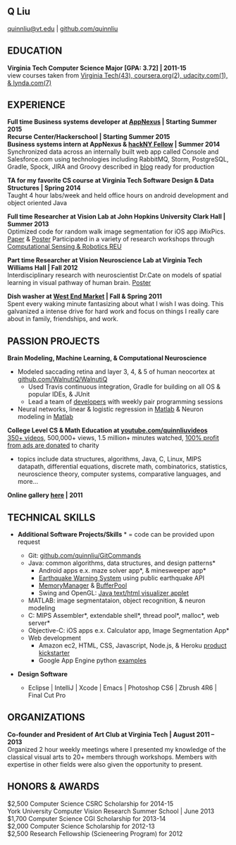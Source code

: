 ## Q Liu
quinnliu@vt.edu | [github.com/quinnliu](https://github.com/quinnliu)
 
## EDUCATION
<b>Virginia Tech Computer Science Major [GPA: 3.72] | 2011-15</b>  
view courses taken from [Virginia Tech(43), coursera.org(2), udacity.com(1), & lynda.com(7)](./portfolio/courses_taken.md)
 
## EXPERIENCE
<b>Full time Business systems developer at [AppNexus](http://www.appnexus.com/) | Starting Summer 2015</b>  
<b>Recurse Center/Hackerschool | Starting Summer 2015</b>  
<b>Business systems intern at AppNexus & [hackNY Fellow](http://hackny.org/a/) | Summer 2014</b>  
Synchronized data across an internally built web app called Console and Salesforce.com using technologies 
including RabbitMQ, Storm, PostgreSQL, Gradle, Spock, JIRA and Groovy described in [blog](http://careers.appnexus.com/blog/syncing-two-systems-as-a-business-systems-intern) ready for 
production  

<b>TA for my favorite CS course at Virginia Tech Software Design & Data Structures | Spring 2014</b>  
Taught 4 hour labs/week and held office hours on android development and object oriented Java
 
<b>Full time Researcher at Vision Lab at John Hopkins University Clark Hall | Summer 2013</b>  
Optimized code for random walk image segmentation for iOS app iMixPics. [Paper](./portfolio/random_walker_image_segmentation_on_iOS_devices.pdf) & [Poster](./portfolio/Poster_iMixPics2.jpg) 
Participated in a variety of research workshops through [Computational Sensing & Robotics REU](http://lcsr.jhu.edu/reu/)
 
<b>Part time Researcher at Vision Neuroscience Lab at Virginia Tech Williams Hall | Fall 2012</b>  
Interdisciplinary research with neuroscientist Dr.Cate on models of spatial learning in visual pathway of human brain. [Poster](./portfolio/Scieneering_Poster_(5MB).jpg)

<b>Dish washer at [West End Market](http://www.dining.vt.edu/centers/westend/west_end.html) | Fall & Spring 2011 </b>  
Spent every waking minute fantasizing about what I wish I was doing. This galvanized a intense drive for hard work and
focus on things I really care about in family, friendships, and work. 

## PASSION PROJECTS
<b>Brain Modeling, Machine Learning, & Computational Neuroscience</b>  
- Modeled saccading retina and layer 3, 4, & 5 of human neocortex at [github.com/WalnutiQ/WalnutiQ](https://github.com/WalnutiQ/WalnutiQ)
  - Used Travis continuous integration, Gradle for building on all OS & popular IDEs, & JUnit 
  - Lead a team of [developers](https://github.com/WalnutiQ/WalnutiQ/graphs/contributors) with weekly pair programming sessions  
- Neural networks, linear & logistic regression in [Matlab](https://github.com/quinnliu/MachineLearning) & Neuron modeling in [Matlab](https://github.com/quinnliu/ComputationalNeuroscience)
 
<b>College Level CS & Math Education at [youtube.com/quinnliuvideos](https://www.youtube.com/user/quinnliuvideos)</b>  
[350+ videos](https://www.youtube.com/user/quinnliuvideos/playlists), 500,000+ views, 1.5 million+ minutes watched, [100% profit from ads are donated](https://www.youtube.com/user/quinnliuvideos/about) to charity
- topics include data structures, algorithms, Java, C, Linux, MIPS datapath, differential equations, discrete math, combinatorics, statistics, neuroscience theory, computer systems, comparative languages, and more...
 
<b>Online gallery [here](http://www.walnutiq.com/#!gallery/mainPage) | 2011</b>
 
## TECHNICAL SKILLS
- <b>Additional Software Projects/Skills</b> * = code can be provided upon request
  - Git: [github.com/quinnliu/GitCommands](https://github.com/quinnliu/GitCommands)
  - Java: common algorithms, data structures, and design patterns*
    + Android apps e.x. maze solver app*, & minesweeper app*
    + [Earthquake Warning System](https://github.com/quinnliu/EarthquakeWatcherService) using public earthquake API
    + [MemoryManager](https://github.com/quinnliu/MemoryManager) & [BufferPool](https://github.com/quinnliu/BufferPool)
    + Swing and OpenGL: [Java text/html visualizer applet](http://www.walnutiq.com/#!java-swing-applet/c15hf)
  - MATLAB: image segmentataion, object recognition, & neuron modeling
  - C: MIPS Assembler*, extendable shell*, thread pool*, malloc*, web server*
  - Objective-C: iOS apps e.x. Calculator app, Image Segmentation App*
  - Web development
    + Amazon ec2, HTML, CSS, Javascript, Node.js, & Heroku [product kickstarter](https://github.com/quinnliu/bitstarter)
    + Google App Engine python [examples](https://github.com/quinnliu/GoogleAppEngine)

- <b>Design Software</b>
  - Eclipse | IntelliJ | Xcode | Emacs | Photoshop CS6 | Zbrush 4R6 | Final Cut Pro
 
## ORGANIZATIONS
<b>Co-founder and President of Art Club at Virginia Tech | August 2011 – 2013</b>  
Organized 2 hour weekly meetings where I presented my knowledge of the classical visual arts to 20+ members through 
workshops. Members with expertise in other fields were also given the opportunity to present.

## HONORS & AWARDS
$2,500 Computer Science CSRC Scholarship for 2014-15  
York University Computer Vision Research Summer School | June 2013  
$1,700 Computer Science CGI Scholarship for 2013-14  
$2,000 Computer Science Scholarship for 2012-13  
$2,500 Research Fellowship (Scieneering Program) for 2012
